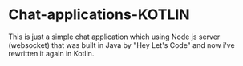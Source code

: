 # Chat-applications-KOTLIN
This is just a simple chat application which using Node js server (websocket) that was built in Java by "Hey Let's Code" and now i've rewritten it again in Kotlin.  
